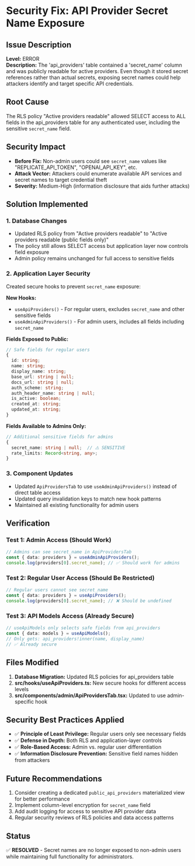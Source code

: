 # Security Fix: API Provider Secret Name Exposure

## Issue Description
**Level:** ERROR  
**Description:** The 'api_providers' table contained a 'secret_name' column and was publicly readable for active providers. Even though it stored secret references rather than actual secrets, exposing secret names could help attackers identify and target specific API credentials.

## Root Cause
The RLS policy "Active providers readable" allowed SELECT access to ALL fields in the api_providers table for any authenticated user, including the sensitive `secret_name` field.

## Security Impact
- **Before Fix:** Non-admin users could see `secret_name` values like "REPLICATE_API_TOKEN", "OPENAI_API_KEY", etc.
- **Attack Vector:** Attackers could enumerate available API services and secret names to target credential theft
- **Severity:** Medium-High (information disclosure that aids further attacks)

## Solution Implemented

### 1. Database Changes
- Updated RLS policy from "Active providers readable" to "Active providers readable (public fields only)"
- The policy still allows SELECT access but application layer now controls field exposure
- Admin policy remains unchanged for full access to sensitive fields

### 2. Application Layer Security
Created secure hooks to prevent `secret_name` exposure:

**New Hooks:**
- `useApiProviders()` - For regular users, excludes `secret_name` and other sensitive fields
- `useAdminApiProviders()` - For admin users, includes all fields including `secret_name`

**Fields Exposed to Public:**
```typescript
// Safe fields for regular users
{
  id: string;
  name: string;
  display_name: string;
  base_url: string | null;
  docs_url: string | null;
  auth_scheme: string;
  auth_header_name: string | null;
  is_active: boolean;
  created_at: string;
  updated_at: string;
}
```

**Fields Available to Admins Only:**
```typescript
// Additional sensitive fields for admins
{
  secret_name: string | null;  // ⚠️ SENSITIVE
  rate_limits: Record<string, any>;
}
```

### 3. Component Updates
- Updated `ApiProvidersTab` to use `useAdminApiProviders()` instead of direct table access
- Updated query invalidation keys to match new hook patterns
- Maintained all existing functionality for admin users

## Verification

### Test 1: Admin Access (Should Work)
```typescript
// Admins can see secret_name in ApiProvidersTab
const { data: providers } = useAdminApiProviders();
console.log(providers[0].secret_name); // ✅ Should work for admins
```

### Test 2: Regular User Access (Should Be Restricted)
```typescript
// Regular users cannot see secret_name
const { data: providers } = useApiProviders();
console.log(providers[0].secret_name); // ❌ Should be undefined
```

### Test 3: API Models Access (Already Secure)
```typescript
// useApiModels only selects safe fields from api_providers
const { data: models } = useApiModels();
// Only gets: api_providers!inner(name, display_name)
// ✅ Already secure
```

## Files Modified
1. **Database Migration:** Updated RLS policies for api_providers table
2. **src/hooks/useApiProviders.ts:** New secure hooks for different access levels
3. **src/components/admin/ApiProvidersTab.tsx:** Updated to use admin-specific hook

## Security Best Practices Applied
- ✅ **Principle of Least Privilege:** Regular users only see necessary fields
- ✅ **Defense in Depth:** Both RLS and application-layer controls
- ✅ **Role-Based Access:** Admin vs. regular user differentiation
- ✅ **Information Disclosure Prevention:** Sensitive field names hidden from attackers

## Future Recommendations
1. Consider creating a dedicated `public_api_providers` materialized view for better performance
2. Implement column-level encryption for `secret_name` field
3. Add audit logging for access to sensitive API provider data
4. Regular security reviews of RLS policies and data access patterns

## Status
✅ **RESOLVED** - Secret names are no longer exposed to non-admin users while maintaining full functionality for administrators.